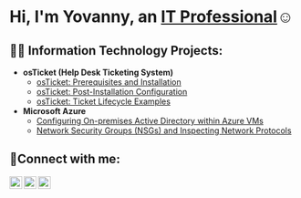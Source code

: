 <h1>Hi, I'm Yovanny, an <a href="https://linkedin.com/in/Josh">IT Professional</a>☺</h1>

<h2>👨‍💻 Information Technology Projects:</h2>

- <b>osTicket (Help Desk Ticketing System)</b>
  - [osTicket: Prerequisites and Installation](https://github.com/ydilone0912/osticket-prereqs)
  - [osTicket: Post-Installation Configuration](https://github.com/ydilone0912/post-install-config)
  - [osTicket: Ticket Lifecycle Examples](https://github.com/ydilone0912/ticket-lifecycle)
- <b>Microsoft Azure</b>
  - [Configuring On-premises Active Directory within Azure VMs](https://github.com/ydilone0912/configure-ad)
  - [Network Security Groups (NSGs) and Inspecting Network Protocols](https://github.com/ydilone0912/azure-network-protocols)

<h2>🤳Connect with me:</h2>

[<img align="left" alt="Josh | Twitter" width="22px" src="https://cdn.jsdelivr.net/npm/simple-icons@v3/icons/twitter.svg" />](https://twitter.com/ydilone0912)
[<img align="left" alt="Josh | Instagram" width="22px" src="https://cdn.jsdelivr.net/npm/simple-icons@v3/icons/instagram.svg" />](https://www.instagram.com/gio0912/)
[<img align="left" alt="Josh | LinkedIn" width="22px" src="https://cdn.jsdelivr.net/npm/simple-icons@v3/icons/linkedin.svg" />](in/yovanny-dilone-3242a8247)

[twitter]: (https://twitter.com/ydilone0912)
[instagram]:(https://www.instagram.com/gio0912/)
[linkedin]: (linkedin.com/in/yovanny-dilone-3242a8247)
